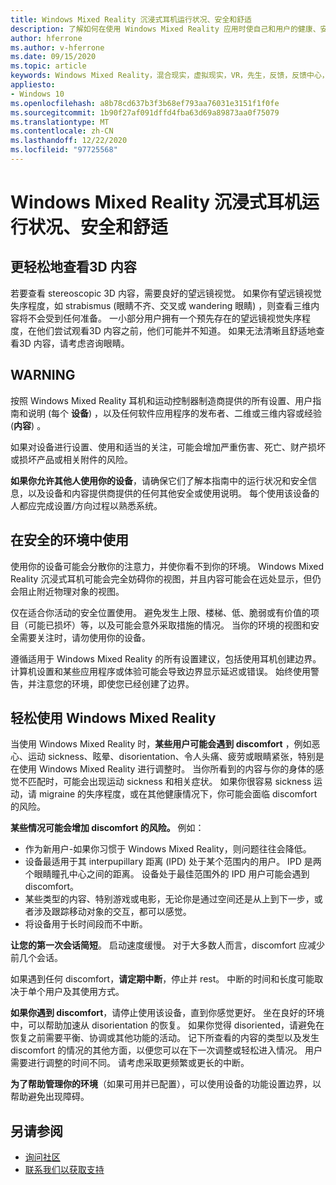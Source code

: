```yaml
---
title: Windows Mixed Reality 沉浸式耳机运行状况、安全和舒适
description: 了解如何在使用 Windows Mixed Reality 应用时使自己和用户的健康、安全、舒适。
author: hferrone
ms.author: v-hferrone
ms.date: 09/15/2020
ms.topic: article
keywords: Windows Mixed Reality，混合现实，虚拟现实，VR，先生，反馈，反馈中心，bug
appliesto:
- Windows 10
ms.openlocfilehash: a8b78cd637b3f3b68ef793aa76031e3151f1f0fe
ms.sourcegitcommit: 1b90f27af091dffd4fba63d69a89873aa0f75079
ms.translationtype: MT
ms.contentlocale: zh-CN
ms.lasthandoff: 12/22/2020
ms.locfileid: "97725568"
---
```

# <a name="windows-mixed-reality-immersive-headset-health-safety-and-comfort"></a>Windows Mixed Reality 沉浸式耳机运行状况、安全和舒适

## <a name="to-view-3d-content-more-comfortably"></a>更轻松地查看3D 内容

若要查看 stereoscopic 3D 内容，需要良好的望远镜视觉。 如果你有望远镜视觉失序程度，如 strabismus (眼睛不齐、交叉或 wandering 眼睛) ，则查看三维内容将不会受到任何准备。 一小部分用户拥有一个预先存在的望远镜视觉失序程度，在他们尝试观看3D 内容之前，他们可能并不知道。 如果无法清晰且舒适地查看3D 内容，请考虑咨询眼睛。

## <a name="warning"></a>WARNING

按照 Windows Mixed Reality 耳机和运动控制器制造商提供的所有设置、用户指南和说明 (每个 **设备**) ，以及任何软件应用程序的发布者、二维或三维内容或经验 (**内容**) 。

如果对设备进行设置、使用和适当的关注，可能会增加严重伤害、死亡、财产损坏或损坏产品或相关附件的风险。

**如果你允许其他人使用你的设备**，请确保它们了解本指南中的运行状况和安全信息，以及设备和内容提供商提供的任何其他安全或使用说明。 每个使用该设备的人都应完成设置/方向过程以熟悉系统。

## <a name="use-in-safe-surroundings"></a>在安全的环境中使用

使用你的设备可能会分散你的注意力，并使你看不到你的环境。 Windows Mixed Reality 沉浸式耳机可能会完全妨碍你的视图，并且内容可能会在远处显示，但仍会阻止附近物理对象的视图。

仅在适合你活动的安全位置使用。 避免发生上限、楼梯、低、脆弱或有价值的项目（可能已损坏）等，以及可能会意外采取措施的情况。 当你的环境的视图和安全需要关注时，请勿使用你的设备。

遵循适用于 Windows Mixed Reality 的所有设置建议，包括使用耳机创建边界。 计算机设置和某些应用程序或体验可能会导致边界显示延迟或错误。 始终使用警告，并注意您的环境，即使您已经创建了边界。

## <a name="using-windows-mixed-reality-comfortably"></a>轻松使用 Windows Mixed Reality

当使用 Windows Mixed Reality 时，**某些用户可能会遇到 discomfort** ，例如恶心、运动 sickness、眩晕、disorientation、令人头痛、疲劳或眼睛紧张，特别是在使用 Windows Mixed Reality 进行调整时。 当你所看到的内容与你的身体的感觉不匹配时，可能会出现运动 sickness 和相关症状。 如果你很容易 sickness 运动，请 migraine 的失序程度，或在其他健康情况下，你可能会面临 discomfort 的风险。

**某些情况可能会增加 discomfort 的风险。** 例如：

* 作为新用户-如果你习惯于 Windows Mixed Reality，则问题往往会降低。
* 设备最适用于其 interpupillary 距离 (IPD) 处于某个范围内的用户。 IPD 是两个眼睛瞳孔中心之间的距离。 设备处于最佳范围外的 IPD 用户可能会遇到 discomfort。
* 某些类型的内容、特别游戏或电影，无论你是通过空间还是从上到下一步，或者涉及跟踪移动对象的交互，都可以感觉。
* 将设备用于长时间段而不中断。

**让您的第一次会话简短**。 启动速度缓慢。 对于大多数人而言，discomfort 应减少前几个会话。

如果遇到任何 discomfort，**请定期中断**，停止并 rest。 中断的时间和长度可能取决于单个用户及其使用方式。

**如果你遇到 discomfort**，请停止使用该设备，直到你感觉更好。 坐在良好的环境中，可以帮助加速从 disorientation 的恢复。 如果你觉得 disoriented，请避免在恢复之前需要平衡、协调或其他功能的活动。 记下所查看的内容的类型以及发生 discomfort 的情况的其他方面，以便您可以在下一次调整或轻松进入情况。 用户需要进行调整的时间不同。 请考虑采取更频繁或更长的中断。

**为了帮助管理你的环境**（如果可用并已配置），可以使用设备的功能设置边界，以帮助避免出现障碍。


## <a name="see-also"></a>另请参阅
* [询问社区](https://answers.microsoft.com)
* [联系我们以获取支持](https://support.microsoft.com/contactus/)